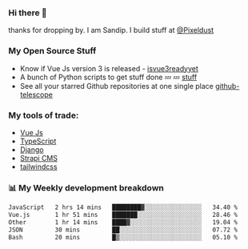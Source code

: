 ### Hi there 👋

thanks for dropping by.
I am Sandip. I build stuff at [@Pixeldust](github.com/pixeldust-in/)

###  **My Open Source Stuff**

 - Know if Vue Js version 3 is released -  [isvue3readyyet](https://github.com/sandiprb/isvue3readyyet)
 - A bunch of Python scripts to get stuff done 💤 💤 [stuff](https://github.com/sandiprb/stuff)
 - See all your starred Github repositories at one single place [github-telescope](https://github.com/sandiprb/github-telescope)



###  **My tools of trade:**
 - [Vue Js](https://github.com/vuejs/vue/)
 - [TypeScript](https://github.com/microsoft/TypeScript)
 - [Django](github.com/django/django)
 - [Strapi CMS](github.com/strapi/strapi)
 - [tailwindcss](https://github.com/tailwindlabs/tailwindcss)


###  📊 **My Weekly development breakdown**
<!--START_SECTION:waka-->

```txt
JavaScript   2 hrs 14 mins   ████████▓░░░░░░░░░░░░░░░░   34.40 %
Vue.js       1 hr 51 mins    ███████░░░░░░░░░░░░░░░░░░   28.46 %
Other        1 hr 14 mins    ████▓░░░░░░░░░░░░░░░░░░░░   19.04 %
JSON         30 mins         ██░░░░░░░░░░░░░░░░░░░░░░░   07.72 %
Bash         20 mins         █▒░░░░░░░░░░░░░░░░░░░░░░░   05.10 %
```

<!--END_SECTION:waka-->
